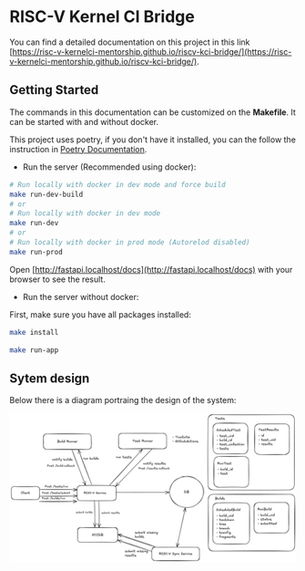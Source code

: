 # RISC-V Kernel CI Bridge

You can find a detailed documentation on this project in this link [https://risc-v-kernelci-mentorship.github.io/riscv-kci-bridge/](https://risc-v-kernelci-mentorship.github.io/riscv-kci-bridge/).

## Getting Started

The commands in this documentation can be customized on the **Makefile**. It can be started with and without docker.

This project uses poetry, if you don't have it installed, you can the follow the instruction in [Poetry Documentation](https://python-poetry.org/docs/#installation).

- Run the server (Recommended using docker):

```bash
# Run locally with docker in dev mode and force build
make run-dev-build
# or
# Run locally with docker in dev mode
make run-dev
# or
# Run locally with docker in prod mode (Autorelod disabled)
make run-prod
```

Open [http://fastapi.localhost/docs](http://fastapi.localhost/docs) with your browser to see the result.


- Run the server without docker:

First, make sure you have all packages installed:

```bash
make install
```

```bash
make run-app
```

## Sytem design

Below there is a diagram portraing the design of the system:

![RISC-V App design](./system_diagram.png)
